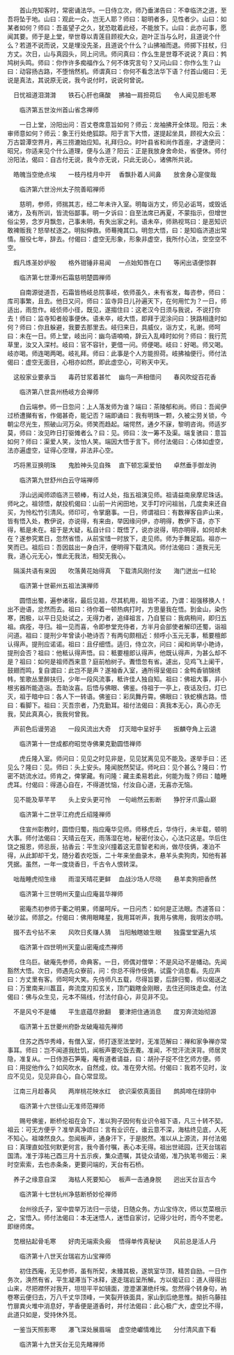 <!-- { "loadSidebar": true } -->
　　首山充知客时，常密诵法华。一日侍立次，师乃垂涕告曰：不幸临济之道，至吾将坠于地。山曰：观此一众，岂无人耶？师曰：聪明者多，见性者少。山曰：如某者如何？师曰：吾虽望子之久，犹恐耽着此经，不能放下。山曰：此亦可事，愿闻其要。师于是上堂，举世尊以青莲目顾视大众，迦叶正当与么时，且道说个什么？若道不说而说，又是埋没先圣，且道说个什么？山拂袖而退。师掷下拄杖，归方丈。次日，山与真园头，同上问讯。师问真曰：作么生是世尊不说说？真曰：鹁鸠树头鸣。师曰：你作许多痴福作么？何不体究言句？又问山曰：你作么生？山曰：动容扬古路，不堕悄然机。师谓真曰：你何不看念法华下语？付首山偈曰：无说是真法，其说原无说，我今说付时，说说何曾说。

　日忧祖道泪潸潸　　铁石心肝也痛酸
　拂袖一肩担荷后　　令人闻见胆毛寒

　　临济第五世汝州首山省念禅师

　　一日上堂，汾阳出问：百丈卷席意旨如何？师云：龙袖拂开全体现。阳云：未审师意如何？师云：象王行处绝狐踪。阳于言下大悟，遂提起坐具，顾视大众云：万古碧潭空界月，再三捞漉始应知。礼拜归众。时叶县省和尚作首座，才退便问：昭兄，你适来见个什么道理，便与么道？阳云：正是我放身舍命处，省便休。师付汾阳法，偈曰：自古付无说，我今亦无说，只此无说心，诸佛所共说。

　皓魄当空绝点埃　　一枝丹桂月中开
　香飘扑着人间鼻　　放舍身心寔俊哉

　　临济第六世汾州太子院善昭禅师

　　慈明，参师，师揣其志，经二年未许入室。明每诣方丈，师见必诟骂，或毁诋诸方，及有所训，皆流俗鄙事。明一夕诉曰：自至法席已再夏，不蒙指示，但增世俗尘劳，念岁月飘忽，己事未明，有失出家之利。语未卒，师熟视骂曰：是恶知识敢裨贩我？怒举杖逐之。明拟伸救。师蓦掩其口。明忽大悟，曰：是知临济道出常情。服役七年，辞去。付偈曰：虚空无形象，形象非虚空，我所付心法，空空空不空。

　煆凡炼圣妙炉殷　　格外钳锤非易闻
　一点始知唇在口　　等闲出语便惊群

　　临济第七世潭州石霜慈明楚圆禅师

　　自南源徙道吾，石霜皆杨岐总院事岐，依师虽久，未有省发，每咨参，师曰：库司事繁，且去。他日又问，师曰：监寺异日儿孙遍天下，在何用忙为？一日，师适出，雨忽作。岐侦师小径，既见，遂搊住曰：这老汉今日须与我说，不说打你去！师曰：监寺知者般事便休。语未卒，岐大悟，即拜于泥涂问曰：狭路相逢时如何？师曰：你且躲避，我要去那里去。岐归来日，具威仪，诣方丈，礼谢。师呵曰：未在一日。师上堂，岐出问：幽鸟语喃喃，辞云入乱峰时如何？师曰：我行荒草里，汝又入深村。岐曰：官不容针，更借一问。师便喝。岐曰：好喝。师又喝。岐亦喝。师连喝两喝。岐礼拜。师曰：此事是个人方能担荷。岐拂袖便行。师付法偈曰：虚空无面目，心相亦如然，即此虚空心，可称天中天。

　这般家业要承当　　毒药甘浆着甚忙
　幽鸟一声相借问　　春风吹绽百花香

　　临济第八世袁州杨岐方会禅师

　　白云端参。师一日忽问：上人落发师为谁？端曰：茶陵郁和尚。师曰：吾闻伊过桥遭攧有省，作偈甚奇，能记否？端即诵曰：我有明珠一颗，久被尘劳关锁，今朝尘尽光生，照破山河万朵。师笑而趋起。端愕然，通夕不寐，黎明咨询。师适岁莫，师曰：汝见昨日打驱傩者么？曰：见。师曰：汝一筹不及渠。端复骇曰：意旨如何？师曰：渠爱人笑，汝怕人笑。端因大悟于言下。师付法偈曰：心体如虚空，法亦遍虚空，证得心空理，非法非心空。

　巧将黑豆换明珠　　鬼脸神头见自殊
　直下顿忘渠爱怕　　卓然垂手御龙驹

　　临济第九世舒州白云守端禅师

　　浮山远闻师颂临济三顿棒，有过人处，指五祖演见师。祖请益南泉摩尼珠话。师叱之。祖领悟，献投机偈曰：山前一片闲田地，叉手叮咛问祖翁，几度卖来还自买，为怜松竹引清风。师印可，令掌磨事。一日，师谓祖曰：有数禅客自庐山来，皆有悟入处，教伊说，亦说得，有来由，举因缘问伊，亦明得，教伊下语，亦下得，秪是未在。祖于是大疑，私自计曰：既悟了，说亦说得，明亦明得，如何却未在？遂参究累日，忽然省悟，从前宝惜一时放下，走见师。师为手舞足蹈。祖亦一笑而已。祖后曰：吾因兹出一身白汗，便明得下载清风。师付法偈曰：道我元无我，道心元无心，惟此无我法，相契无我心。

　隔溪共语有来因　　吹落黄花始得真
　下载清风刚付汝　　海门迸出一红轮

　　临济第十世蕲州五祖法演禅师

　　圆悟出蜀，遍参诸宿，最后见祖，尽其机用，祖皆不诺，乃谓：祖强移换人！出不逊语，忿然而去。祖曰：待你着一顿热病打时，方思量我在悟。到金山，染伤寒，困极，以平日见处试之，无得力者，追绎祖言，乃自誓曰：我病稍间，即归五祖。病痊，寻归。祖一见而喜，令即参堂充侍者，方半月会部使者解印还蜀，诣祖问道。祖曰：提刑少年曾读小艳诗否？有两句颇相近：频呼小玉元无事，秪要檀郎认得声。提刑应诺诺。祖曰：且仔细悟。适归，侍立次，问曰：闻和尚举小艳诗，提刑会否？祖曰：他秪认得声悟。曰：秪要檀郎认得声，他既认得声，为甚么却不是？祖曰：如何是祖师西来意？庭前柏树子。聻悟忽有省。遽出，见鸡飞上阑干，鼓翅而鸣，复自谓曰：此岂不是声？遂袖香入室，通所得呈偈曰：金鸭香销锦绣帏，笙歌丛里醉扶归，少年一段风流事，秪许佳人独自知。祖曰：佛祖大事，非小根劣器所能造诣。吾助汝喜。后悟与佛眼、佛鉴。侍祖于一亭上，夜话及归，灯已灭，祖于暗中曰：各人下一转语。佛鉴曰：彩凤舞丹霄。佛眼曰：铁蛇横古路。悟曰：看脚下。祖曰：灭吾宗者，乃克勤耳。祖付法偈曰：真我本无心，真心亦无我，契此真真心，我我何曾我。

　声前色后谩劳追　　一段风流出大奇
　灯灭暗中呈好手　　扳麟夺角上云逵

　　临济第十一世成都府昭觉寺佛果克勤圆悟禅师

　　虎丘隆入室。师问曰：见见之时见非是，见见犹离见见不能及。遂举手曰：还见么？隆曰：见。师曰：头上安头。隆闻脱然契证。师叱曰：见个甚么？隆曰：竹密不妨流水过。师肯之，俾掌藏。有问隆：藏主柔易若此，何能为哉？师曰：瞌睡虎耳。付偈曰：得道心自在，不得道忧恼，付汝自心道，无喜亦无恼。

　见不能及草芊芊　　头上安头更可怜
　一句峭然云影断　　狰狞牙爪露山巅

　　临济第十二世平江府虎丘绍隆禅师

　　住宣州彰教时，圆悟归蜀，指应庵华见师。师移虎丘，华侍行，未半载，顿明大事。师付法偈曰：天晴云在天，雨落湿在地，秘密付汝心，心法只这是。华后住饶之报恩，师忌辰，拈香云：平生没兴撞着这无意智老和尚，做尽伎俩，凑泊不得，从此卸却干戈，随分着衣吃饭，二十年来坐曲录木，悬羊头卖狗肉，知他有甚凭据。虽然，一年一度烧香日，千古令人恨转深。

　咄哉睡虎彻生缘　　雨湿天晴花更鲜
　血战沙场人尽晓　　悬羊卖狗把香然

　　临济第十三世明州天童山应庵昙华禅师

　　密庵杰初参师于衢之明果，师屡呵斥。一日问杰：如何是正法眼。杰遽答曰：破沙盆。师颔之。付偈曰：佛用眼睹星，我用耳听声，我用与佛用，我明汝亦明。

　掇不去兮拈不来　　风吹日炙赚人猜
　当阳触瞎娘生眼　　独露堂堂遍九垓

　　临济第十四世明州天童山密庵成杰禅师

　　住乌巨。破庵先参师，命典客。一日，师偶对僧举：不是风动不是幡动。先闻豁然大悟。次日，师遇先众寮前，问：你总不得作伎俩，试露个消息看。先应声曰：方丈里有客。师呵呵大笑。先侍师凡五载，尽得旨要，后辞归蜀，师以偈送之曰：万里南来川藞苴，奔流度刃扣玄关，顶门戳瞎金刚眼，去住还同珠走盘。付法偈曰：佛与众生见，元本不隔线，付法付自心，非见非不见。

　不是风兮不是幡　　平生底蕴尽掀翻
　要津把住通消息　　度刃奔流始彻源

　　临济第十五世夔州府卧龙破庵祖先禅师

　　住苏之西华秀峰，有僧入室，师打逐至法堂时，无准范解曰：禅和家争禅亦常事耳。师曰：岂不闻道我肚饥，闻板声要吃饭去聻。准闻，不觉汗流浃背。师居灵隐，准复从。一日侍游石笋庵，庵有道者请益，曰：胡孙子捉不住乞师方便。师曰：用捉他作么？如风吹水，自然成，纹。准在旁大彻。付偈曰：我若不见时，汝应不见见，见见非自心，自心常显现。

　江南三月趁春风　　两岸桃花映水红
　欲识渠侬真面目　　鹧鸪啼在绿阴中

　　临济第十六世径山无准师范禅师

　　赐号佛鉴，断桥伦祖在会下，准以狗子因何有业识令祖下语，凡三十转不契。祖云：可无方便乎？准举真净颂曰：言有业识在，谁云意不深，海枯终见底，人死不知心。祖竦然良久。忽闻板声，通身汗下，于是脱然。准以从上源流，并付法偈曰：真理直如弦何默更何言，我今善付嘱，表心本无得。祖出世祗园，迁天台瑞岩国清。准于淳祐己酉三月十五示疾，集众遗嘱，其徒众请偈，准乃执笔书偈云：来时空索索，去也赤条条，更要问端的，天台有石桥。

　养子之缘意自深　　海枯人死要知心
　板声一击通身脱　　迥出天台亘古今

　　临济第十七世杭州净慈断桥妙伦禅师

　　台州徐氏子，室中尝举万法归一示徒，日随众务。方山宝侍次，师以苋菜根示之，宝悟入。师付法偈曰：本无迷悟人，迷悟自家讨，记得少壮时，而今不觉老。即继师席。

　苋根拈起骨毛寒　　好肉无端索灸瘢
　悟得单传真秘诀　　风前总是活人丹

　　临济第十八世天台瑞岩方山宝禅师

　　初住西庵，无见参师，虽有所契，未臻其极，遂筑室华顶，精苦自励。一日作务次，涣然有省，平生凝滞当下冰释，遂走瑞岩呈所解。方以偈证曰：道人得得出山来，尽把襟怀对我开，坦坦平平如镜面，澄澄湛湛绝纤埃。忽然得个转身句，衲卷寒云便归去，万八千丈华顶峰，一笑裂开铁面具，家山到后绝思惟。拗折乌藤拄竹扉粪火堆中消息好，芋香便是道香时，并付法偈曰：此心极广大，虚空比不得，此道只如是，受持休外觅。

　一鉴当天照影寒　　瀑飞深处展眉端
　虚空绝巘情难比　　分付清风直下看

　　临济第十九世天台无见先睹禅师

